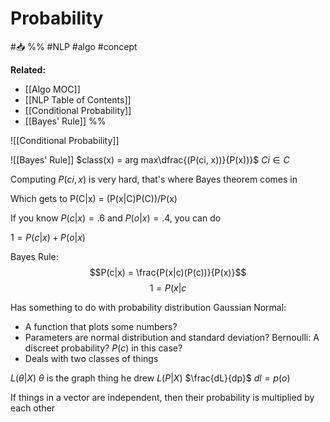 # Probability
#📥 
%%
#NLP 
#algo 
#concept

**Related:**
-  [[Algo MOC]]
-  [[NLP Table of Contents]]
-  [[Conditional Probability]]
-  [[Bayes' Rule]]
%%

![[Conditional Probability]]

![[Bayes' Rule]]
$class(x) = arg max\dfrac{(P(ci, x))}{P(x))}$
$Ci \in C$

Computing $P(ci, x)$ is very hard, that's where Bayes theorem comes in

Which gets to 
P(C|x) = (P(x|C)P(C))/P(x)

If you know 
$P(c|x) = .6$  and $P(o|x) = .4$, you can do 

$1 = P(c|x) + P(o|x)$

Bayes Rule:
$$P(c|x) = \frac{P(x|c)(P(c))}{P(x)}$$
$$1 = P(x|c$$


Has something to do with probability distribution
Gaussian Normal:
- A function that plots some numbers?
- Parameters are normal  distribution and standard deviation?
Bernoulli: A discreet probability? $P(c)$ in this case?
- Deals with two classes of things

$L(\theta|X)$
$\theta$ is the graph thing he drew
$L(P|X)$
$\frac{dL}{dp}$
$dl = p(o)$

If things in a vector are independent, then their probability is multiplied by each other




